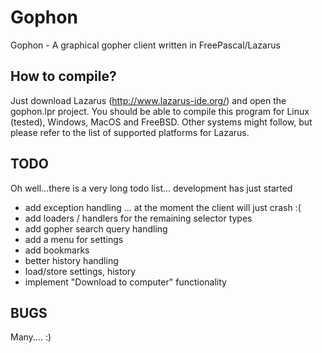 # Gophon
Gophon - A graphical gopher client written in FreePascal/Lazarus

## How to compile?
Just download Lazarus (http://www.lazarus-ide.org/) and open the
gophon.lpr project. You should be able to compile this program for
Linux (tested), Windows, MacOS and FreeBSD. Other systems might follow,
but please refer to the list of supported platforms for Lazarus.

## TODO
Oh well...there is a very long todo list... development has just started

* add exception handling ... at the moment the client will just crash :(
* add loaders / handlers for the remaining selector types
* add gopher search query handling
* add a menu for settings
* add bookmarks
* better history handling
* load/store settings, history
* implement "Download to computer" functionality

## BUGS
Many.... :)

